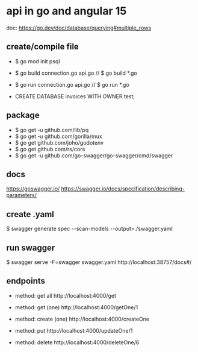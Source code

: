 # api in go and angular 15
doc: https://go.dev/doc/database/querying#multiple_rows

## create/compile file
* $ go mod init psql
* $ go build connection.go api.go // $ go build *.go
* $ go run connection.go api.go // $ go run *.go

* CREATE DATABASE invoices WITH OWNER test;

## package
* $ go get -u github.com/lib/pq
* $ go get -u github.com/gorilla/mux
* $ go get github.com/joho/godotenv
* $ go get github.com/rs/cors
* $ go get -u github.com/go-swagger/go-swagger/cmd/swagger

## docs
https://goswagger.io/
https://swagger.io/docs/specification/describing-parameters/

## create .yaml
$ swagger generate spec --scan-models --output=./swagger.yaml

## run swagger
$ swagger serve -F=swagger swagger.yaml
http://localhost:38757/docs#/

## endpoints
* method: get all
http://localhost:4000/get

* method: get (one)
http://localhost:4000/getOne/1

* method: create (one)
http://localhost:4000/createOne

* method: put
http://localhost:4000/updateOne/1

* method: delete
http://localhost:4000/deleteOne/6

